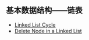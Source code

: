 ## 基本数据结构——链表

* [Linked List Cycle](https://github.com/steveLauwh/Data-Structures-And-Algorithms/tree/master/Linked%20List/Linked%20List%20Cycle)
* [Delete Node in a Linked List](https://github.com/steveLauwh/Data-Structures-And-Algorithms/tree/master/Linked%20List/Delete%20Node%20in%20a%20Linked%20List)
